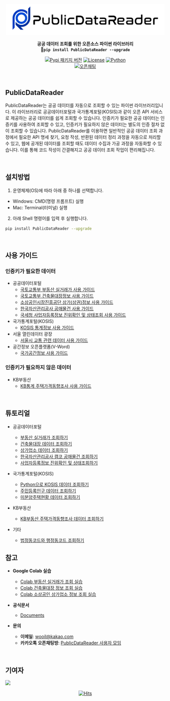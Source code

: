 <div align="center">

<img src="https://github.com/WooilJeong/PublicDataReader/blob/main/assets/img/logo.png?raw=true" width="500" />

<b>공공 데이터 조회를 위한 오픈소스 파이썬 라이브러리</b><br>
<b>🚀`pip install PublicDataReader --upgrade`</b>

[![Pypi 패키지 버전](https://img.shields.io/pypi/v/publicdatareader.svg)](https://pypi.org/project/publicdatareader/)
[![License](https://img.shields.io/pypi/l/ansicolortags.svg)](https://img.shields.io/pypi/l/ansicolortags.svg)
[![Python](https://img.shields.io/badge/Official-Docs-tomato)](https://wooiljeong.github.io/PublicDataReader/)  
[![오픈채팅](https://img.shields.io/badge/오픈채팅-사용자모임-yellow?logo=KakaoTalk)](https://open.kakao.com/o/gbt2Pl2d)

<br>

<div align="left">

## PublicDataReader

PublicDataReader는 공공 데이터를 자동으로 조회할 수 있는 파이썬 라이브러리입니다. 이 라이브러리로 공공데이터포털과 국가통계포털(KOSIS)과 같이 오픈 API 서비스로 제공하는 공공 데이터를 쉽게 조회할 수 있습니다. 인증키가 필요한 공공 데이터는 인증키를 사용하여 조회할 수 있고, 인증키가 필요하지 않은 데이터는 별도의 인증 절차 없이 조회할 수 있습니다. PublicDataReader를 이용하면 일반적인 공공 데이터 조회 과정에서 필요한 API 명세 찾기, 요청 작성, 반환된 데이터 정리 과정을 자동으로 처리할 수 있고, 웹에 공개된 데이터를 조회할 때도 데이터 수집과 가공 과정을 자동화할 수 있습니다. 이를 통해 코드 작성이 간결해지고 공공 데이터 조회 작업이 편리해집니다.


<br>

## 설치방법

1. 운영체제(OS)에 따라 아래 중 하나를 선택합니다.

- Windows: CMD(명령 프롬프트) 실행
- Mac: Terminal(터미널) 실행

2. 아래 Shell 명령어를 입력 후 실행합니다.

```bash
pip install PublicDataReader --upgrade
```

<br>

## 사용 가이드

### 인증키가 필요한 데이터

- 공공데이터포털
  - [국토교통부 부동산 실거래가 사용 가이드](https://github.com/WooilJeong/PublicDataReader/blob/main/assets/docs/portal/TransactionPrice.md)
  - [국토교통부 건축물대장정보 사용 가이드](https://github.com/WooilJeong/PublicDataReader/blob/main/assets/docs/portal/BuildingLedger.md)
  - [소상공인시장진흥공단 상가(상권)정보 사용 가이드](https://github.com/WooilJeong/PublicDataReader/blob/main/assets/docs/portal/SmallShop.md)
  - [한국자산관리공사 공매물건 사용 가이드](https://github.com/WooilJeong/PublicDataReader/blob/main/assets/docs/portal/Kamco.md)
  - [국세청 사업자등록정보 진위확인 및 상태조회 사용 가이드](https://github.com/WooilJeong/PublicDataReader/blob/main/assets/docs/portal/Nts.md)
- 국가통계포털(KOSIS)
  - [KOSIS 통계정보 사용 가이드](https://github.com/WooilJeong/PublicDataReader/blob/main/assets/docs/kosis/Kosis.md)
- 서울 열린데이터 광장
  - [서울시 교통 관련 데이터 사용 가이드](https://github.com/WooilJeong/PublicDataReader/blob/main/assets/docs/seoul/Transportation.md)
- 공간정보 오픈플랫폼(V-Word)
  - [국가공간정보 사용 가이드](https://github.com/WooilJeong/PublicDataReader/blob/main/assets/docs/vworld/VworldData.md)


### 인증키가 필요하지 않은 데이터

- KB부동산
  - [KB통계 주택가격동향조사 사용 가이드](https://github.com/WooilJeong/PublicDataReader/blob/main/assets/docs/kbland/Kbland.md)

<br>


## 튜토리얼

- 공공데이터포털
  - [부동산 실거래가 조회하기](https://wooiljeong.github.io/python/public_data_reader_01/)
  - [건축물대장 데이터 조회하기](https://wooiljeong.github.io/python/public_data_reader_03/)
  - [상가업소 데이터 조회하기](https://wooiljeong.github.io/python/public_data_reader_02/)
  - [한국자산관리공사 캠코 공매물건 조회하기](https://wooiljeong.github.io/python/pdr-kamco/)
  - [사업자등록정보 진위확인 및 상태조회하기](https://wooiljeong.github.io/python/pdr-nts/)

- 국가통계포털(KOSIS)
  - [Python으로 KOSIS 데이터 조회하기](https://wooiljeong.github.io/python/pdr-kosis/)
  - [주민등록인구 데이터 조회하기](https://wooiljeong.github.io/python/pdr-kosis-ex1/)
  - [미분양주택현황 데이터 조회하기](https://wooiljeong.github.io/python/pdr-kosis-ex2/)

- KB부동산
  - [KB부동산 주택가격동향조사 데이터 조회하기](https://wooiljeong.github.io/python/pdr-kbland/)

- 기타
  - [법정동코드와 행정동코드 조회하기](https://wooiljeong.github.io/python/pdr-code/)


## 참고

- **Google Colab 실습**  
  - [Colab 부동산 실거래가 조회 실습](https://colab.research.google.com/drive/12SGCX4dwQfOwK-nIlG8jUOGSG80xE_o1?pli=1)
  - [Colab 건축물대장 정보 조회 실습](https://colab.research.google.com/drive/1g_vwaqrhyZ_HAifxrKd_AFR_8U29elGW)
  - [Colab 소상공인 상가업소 정보 조회 실습](https://colab.research.google.com/drive/1wQZcJZfwfl_5y_NK5vbz__95gRt0xwrb)

- **공식문서**
  - [Documents](https://wooiljeong.github.io/PublicDataReader/)

- **문의**  
  - **이메일**: wooil@kakao.com  
  - **카카오톡 오픈채팅방**: [PublicDataReader 사용자 모임](https://open.kakao.com/o/gbt2Pl2d)  

<br>

## 기여자


<a href="https://github.com/wooiljeong/PublicDataReader/graphs/contributors">
  <img src="https://contrib.rocks/image?repo=wooiljeong/PublicDataReader" />
</a>

<br>



<div align=center>

[![Hits](https://hits.seeyoufarm.com/api/count/incr/badge.svg?url=https%3A%2F%2Fgithub.com%2FWooilJeong%2FPublicDataReader&count_bg=%2379C83D&title_bg=%23555555&icon=github.svg&icon_color=%23FFFFFF&title=hits&edge_flat=false)](https://hits.seeyoufarm.com)

</div>